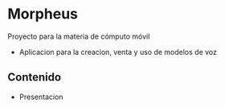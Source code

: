# Morpheus
Proyecto para la materia de cómputo móvil
* Aplicacion para la creacion, venta y uso de modelos de voz
## Contenido
* Presentacion


